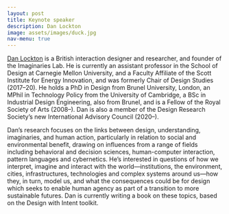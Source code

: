 ```yaml
---
layout: post
title: Keynote speaker
description: Dan Lockton
image: assets/images/duck.jpg
nav-menu: true
---
```


[Dan Lockton](https://danlockton.com/about/) is a British interaction designer and researcher, and founder of the Imaginaries Lab. He is currently an assistant professor in the School of Design at Carnegie Mellon University, and a Faculty Affiliate of the Scott Institute for Energy Innovation, and was formerly Chair of Design Studies (2017–20). He holds a PhD in Design from Brunel University, London, an MPhil in Technology Policy from the University of Cambridge, a BSc in Industrial Design Engineering, also from Brunel, and is a Fellow of the Royal Society of Arts (2008–). Dan is also a member of the Design Research Society’s new International Advisory Council (2020–).

Dan’s research focuses on the links between design, understanding, imaginaries, and human action, particularly in relation to social and environmental benefit, drawing on influences from a range of fields including behavioral and decision sciences, human-computer interaction, pattern languages and cybernetics. He’s interested in questions of how we interpret, imagine and interact with the world—institutions, the environment, cities, infrastructures, technologies and complex systems around us—how they, in turn, model us, and what the consequences could be for design which seeks to enable human agency as part of a transition to more sustainable futures. Dan is currently writing a book on these topics, based on the Design with Intent toolkit.
